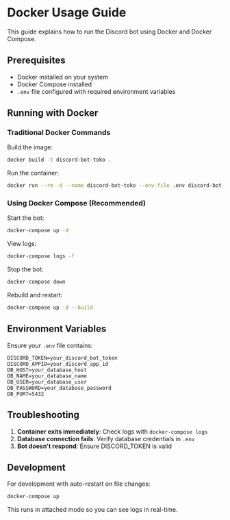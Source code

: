 # Docker Usage Guide

This guide explains how to run the Discord bot using Docker and Docker Compose.

## Prerequisites

- Docker installed on your system
- Docker Compose installed
- `.env` file configured with required environment variables

## Running with Docker

### Traditional Docker Commands

Build the image:
```bash
docker build -t discord-bot-toko .
```

Run the container:
```bash
docker run --rm -d --name discord-bot-toko --env-file .env discord-bot-toko
```

### Using Docker Compose (Recommended)

Start the bot:
```bash
docker-compose up -d
```

View logs:
```bash
docker-compose logs -f
```

Stop the bot:
```bash
docker-compose down
```

Rebuild and restart:
```bash
docker-compose up -d --build
```

## Environment Variables

Ensure your `.env` file contains:
```
DISCORD_TOKEN=your_discord_bot_token
DISCORD_APPID=your_discord_app_id
DB_HOST=your_database_host
DB_NAME=your_database_name
DB_USER=your_database_user
DB_PASSWORD=your_database_password
DB_PORT=5432
```

## Troubleshooting

1. **Container exits immediately**: Check logs with `docker-compose logs`
2. **Database connection fails**: Verify database credentials in `.env`
3. **Bot doesn't respond**: Ensure DISCORD_TOKEN is valid

## Development

For development with auto-restart on file changes:
```bash
docker-compose up
```

This runs in attached mode so you can see logs in real-time.